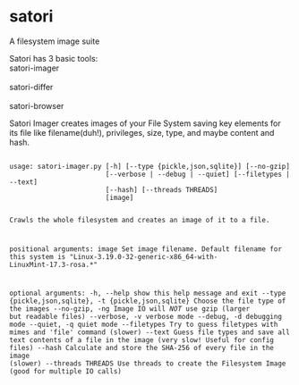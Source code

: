 # satori
A filesystem image suite

Satori has 3 basic tools:
<br>  satori-imager </br>
<br>  satori-differ </br>
<br>  satori-browser </br>
  
Satori Imager creates images of your File System saving key elements for its file like filename(duh!), privileges, size, type, and maybe content and hash.


<code>
usage: satori-imager.py [-h] [--type {pickle,json,sqlite}] [--no-gzip]
                        [--verbose | --debug | --quiet] [--filetypes | --text]
                        [--hash] [--threads THREADS]
                        [image]

Crawls the whole filesystem and creates an image of it to a file.

positional arguments:
  image                 Set image filename. Default filename for this system
                        is "Linux-3.19.0-32-generic-x86_64-with-
                        LinuxMint-17.3-rosa.*"

optional arguments:
  -h, --help            show this help message and exit
  --type {pickle,json,sqlite}, -t {pickle,json,sqlite}
                        Choose the file type of the images
  --no-gzip, -ng        Image IO will *NOT* use gzip (larger but readable
                        files)
  --verbose, -v         verbose mode
  --debug, -d           debugging mode
  --quiet, -q           quiet mode
  --filetypes           Try to guess filetypes with mimes and 'file' command
                        (slower)
  --text                Guess file types and save all text contents of a file
                        in the image (very slow! Useful for config files)
  --hash                Calculate and store the SHA-256 of every file in the
                        image (slower)
  --threads THREADS     Use threads to create the Filesystem Image (good for
                        multiple IO calls)

</code>


